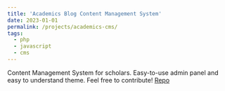 ```yaml
---
title: 'Academics Blog Content Management System'
date: 2023-01-01
permalink: /projects/academics-cms/
tags:
  - php
  - javascript
  - cms
---
```


Content Management System for scholars. Easy-to-use admin panel and easy to understand theme. Feel free to contribute!
[Repo](https://github.com/robuno/academics-blog-cms)